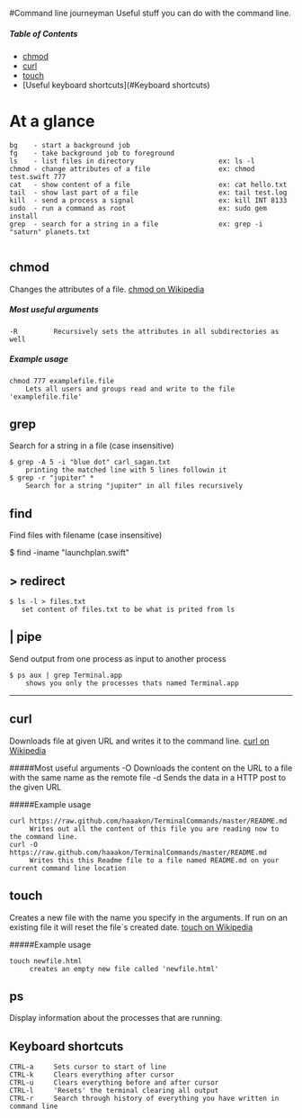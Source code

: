 #Command line journeyman
Useful stuff you can do with the command line.

##### Table of Contents  
* [chmod](#chmod)  
* [curl](#curl)
* [touch](#touch)
* [Useful keyboard shortcuts](#Keyboard shortcuts)

# At a glance

```
bg    - start a background job
fg    - take background job to foreground    
ls    - list files in directory                     ex: ls -l
chmod - change attributes of a file                 ex: chmod test.swift 777
cat   - show content of a file                      ex: cat hello.txt
tail  - show last part of a file                    ex: tail test.log
kill  - send a process a signal                     ex: kill INT 8133
sudo  - run a command as root                       ex: sudo gem install
grep  - search for a string in a file               ex: grep -i "saturn" planets.txt


```

## chmod
Changes the attributes of a file.  [chmod on Wikipedia](http://en.wikipedia.org/wiki/Chmod) 

##### Most useful arguments
    -R         Recursively sets the attributes in all subdirectories as well
##### Example usage
```
chmod 777 examplefile.file
    Lets all users and groups read and write to the file 'examplefile.file'
```

## grep
Search for a string in a file (case insensitive)

```
$ grep -A 5 -i "blue dot" carl_sagan.txt
    printing the matched line with 5 lines followin it
$ grep -r "jupiter" *
    Search for a string "jupiter" in all files recursively
```

## find
Find files with filename (case insensitive)

$ find -iname "launchplan.swift"

## > redirect

```
$ ls -l > files.txt
   set content of files.txt to be what is prited from ls
```

## | pipe
Send output from one process as input to another process

```
$ ps aux | grep Terminal.app
    shows you only the processes thats named Terminal.app
```
__________
## curl
Downloads file at given URL and writes it to the command line.  [curl on Wikipedia](http://en.wikipedia.org/wiki/CURL)

#####Most useful arguments
     -O        Downloads the content on the URL to a file with the same name as the remote file
     -d <data> Sends the data in a HTTP post to the given URL

#####Example usage
```Shell
curl https://raw.github.com/haaakon/TerminalCommands/master/README.md
     Writes out all the content of this file you are reading now to the command line.
curl -O https://raw.github.com/haaakon/TerminalCommands/master/README.md
     Writes this this Readme file to a file named README.md on your current command line location 
```


## touch
Creates a new file with the name you specify in the arguments. If run on an existing file it will reset the file`s created date. [touch on Wikipedia](http://en.wikipedia.org/wiki/Touch_(Unix))

#####Example usage
```Shell
touch newfile.html
     creates an empty new file called 'newfile.html'

```

## ps 
Display information about the processes that are running.



## Keyboard shortcuts
```
CTRL-a     Sets cursor to start of line
CTRL-k     Clears everything after cursor
CTRL-u     Clears everything before and after cursor
CTRL-l     'Resets' the terminal clearing all output
CTRL-r     Search through history of everything you have written in command line
```
